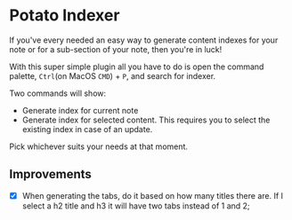 # Potato Indexer

If you've every needed an easy way to generate content indexes for your note or for a sub-section of your note, then you're in luck!

With this super simple plugin all you have to do is open the command palette, `Ctrl`(on MacOS `CMD`) + `P`, and search for indexer.

Two commands will show:

- Generate index for current note
- Generate index for selected content. This requires you to select the existing index in case of an update.

Pick whichever suits your needs at that moment.

## Improvements

- [x] When generating the tabs, do it based on how many titles there are. If I select a h2 title and h3 it will have two tabs instead of 1 and 2;
